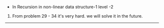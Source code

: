 - In Recursion in non-linear data structure-1 level -2

1. From problem 29 - 34 it's very hard. we will solve it in the future.
-----------
